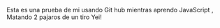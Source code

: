 Esta es una prueba de mi usando Git hub mientras aprendo JavaScript , Matando 2 pajaros de un tiro Yei!
